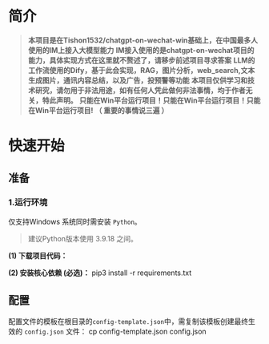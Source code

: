 # 简介

> **本项目是在Tishon1532/chatgpt-on-wechat-win基础上，在中国最多人使用的IM上接入大模型能力**
> **IM接入使用的是chatgpt-on-wechat项目的能力，具体实现方式在这里就不赘述了，请移步前述项目寻求答案**
> **LLM的工作流使用的Dify，基于此会实现，RAG，图片分析，web_search,文本生成图片，通讯内容总结，以及广告，投预警等功能**
> **本项目仅供学习和技术研究，请勿用于非法用途，如有任何人凭此做何非法事情，均于作者无关，特此声明。**
> **只能在Win平台运行项目！只能在Win平台运行项目！只能在Win平台运行项目!  （ 重要的事情说三遍 ）**


# 快速开始

## 准备

### 1.运行环境

仅支持Windows 系统同时需安装 `Python`。
> 建议Python版本使用 3.9.18 之间。

**(1) 下载项目代码：**

**(2) 安装核心依赖 (必选)：**
pip3 install -r requirements.txt

## 配置
配置文件的模板在根目录的`config-template.json`中，需复制该模板创建最终生效的 `config.json` 文件：
  cp config-template.json config.json
